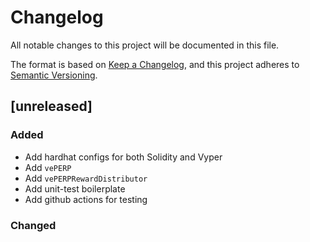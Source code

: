 # Changelog

All notable changes to this project will be documented in this file.

The format is based on [Keep a Changelog](https://keepachangelog.com/en/1.0.0/),
and this project adheres to [Semantic Versioning](https://semver.org/spec/v2.0.0.html).

## [unreleased]

### Added

- Add hardhat configs for both Solidity and Vyper
- Add `vePERP`
- Add `vePERPRewardDistributor`
- Add unit-test boilerplate
- Add github actions for testing

### Changed
